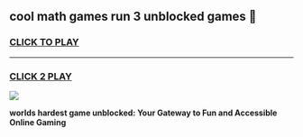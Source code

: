 
## cool math games run 3 unblocked games 👋
<h3>
<a href="https://premium.freeplayer.one?title=cool_math_games_run_3_unblocked_games&ref=13F">CLICK TO PLAY</a></h3>
<hr>

<h3>
<a href="https://premium.freeplayer.one?title=cool_math_games_run_3_unblocked_games&ref=13F">CLICK 2 PLAY</a>
  
</h3>

<a href="https://premium.freeplayer.one?title=cool_math_games_run_3_unblocked_games&ref=12F/"><img src="https://clearcache.store/games.png"></a>


**worlds hardest game unblocked: Your Gateway to Fun and Accessible Online Gaming**
